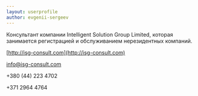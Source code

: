 ```yaml
---
layout: userprofile
author: evgenii-sergeev
---
```

Консультант компании Intelligent Solution Group Limited, которая занимается регистрацией и обслуживанием нерезидентных компаний.

[http://isg-consult.com](http://isg-consult.com)

info@isg-consult.com

+380 (44) 223 4702

+371 2964 4764


